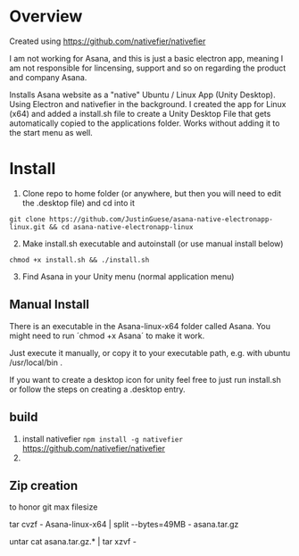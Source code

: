 # Overview

Created using https://github.com/nativefier/nativefier

I am not working for Asana, and this is just a basic electron app, meaning I am not responsible for lincensing, support and so on regarding the product and company Asana.

Installs Asana website as a "native" Ubuntu / Linux App (Unity Desktop). 
Using Electron and nativefier in the background. I created the app for Linux (x64) and added a install.sh file to create a Unity Desktop File that gets automatically copied to the applications folder. Works without adding it to the start menu as well.

# Install

1. Clone repo to home folder (or anywhere, but then you will need to edit the .desktop file) and cd into it

`git clone https://github.com/JustinGuese/asana-native-electronapp-linux.git && cd asana-native-electronapp-linux`

2. Make install.sh executable and autoinstall (or use manual install below)

`chmod +x install.sh && ./install.sh`

3. Find Asana in your Unity menu (normal application menu)


## Manual Install

There is an executable in the Asana-linux-x64 folder called Asana. You might need to run ´chmod +x Asana´ to make it work.

Just execute it manually, or copy it to your executable path, e.g. with ubuntu /usr/local/bin .

If you want to create a desktop icon for unity feel free to just run install.sh or follow the steps on creating a .desktop entry.

## build

1. install nativefier `npm install -g nativefier` https://github.com/nativefier/nativefier
2. 

## Zip creation

to honor git max filesize

tar cvzf - Asana-linux-x64 | split --bytes=49MB - asana.tar.gz

untar
cat asana.tar.gz.* | tar xzvf -

